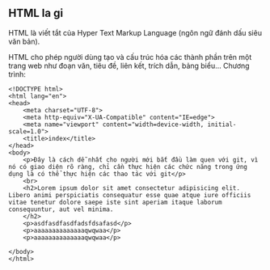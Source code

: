 ## HTML la gi
HTML là viết tắt của Hyper Text Markup Language (ngôn ngữ đánh dấu siêu văn bản).

HTML cho phép người dùng tạo và cấu trúc hóa các thành phần trên một trang web như đoạn văn, tiêu đề, liên kết, trích dẫn, bảng biểu…
Chương trình: 
```
<!DOCTYPE html>
<html lang="en">
<head>
    <meta charset="UTF-8">
    <meta http-equiv="X-UA-Compatible" content="IE=edge">
    <meta name="viewport" content="width=device-width, initial-scale=1.0">
    <title>index</title>
</head>
<body>
    <p>Đây là cách dễ nhất cho người mới bắt đầu làm quen với git, vì nó có giao diện rõ ràng, chỉ cần thực hiện các chức năng trong ứng dụng là có thể thực hiện các thao tác với git</p>
    <br>
    <h2>Lorem ipsum dolor sit amet consectetur adipisicing elit. Libero animi perspiciatis consequatur esse quae atque iure officiis vitae tenetur dolore saepe iste sint aperiam itaque laborum consequuntur, aut vel minima.      
    </h2>
    <p>asdfasdfasdfadsfdsafasd</p>
    <p>aaaaaaaaaaaaaaqwqwaa</p>
    <p>aaaaaaaaaaaaaaqwqwaa</p>

</body>
</html>
```
